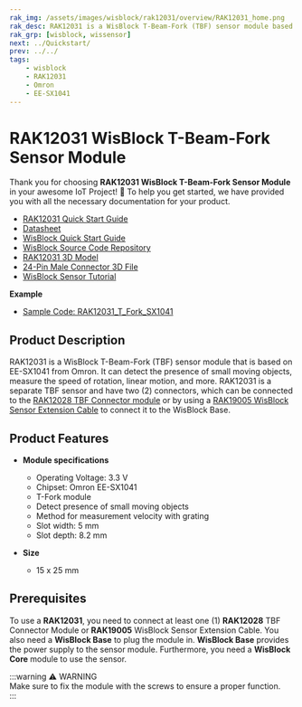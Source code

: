 ```yaml
---
rak_img: /assets/images/wisblock/rak12031/overview/RAK12031_home.png
rak_desc: RAK12031 is a WisBlock T-Beam-Fork (TBF) sensor module based on EE-SX1041 from Omron. It can detect the presence of small moving objects.
rak_grp: [wisblock, wissensor]
next: ../Quickstart/
prev: ../../
tags:
    - wisblock
    - RAK12031
    - Omron
    - EE-SX1041
---
```



# RAK12031 WisBlock T-Beam-Fork Sensor Module

Thank you for choosing **RAK12031 WisBlock T-Beam-Fork Sensor Module** in your awesome IoT Project! 🎉 To help you get started, we have provided you with all the necessary documentation for your product.

* [RAK12031 Quick Start Guide](../Quickstart/)
* [Datasheet](../Datasheet/)
* <a href="../../Quickstart/" target="_blank">WisBlock Quick Start Guide</a>
* [WisBlock Source Code Repository](https://github.com/RAKWireless/WisBlock/)
* [RAK12031 3D Model](https://downloads.rakwireless.com/3D_File/WisBlock/3D_RAK12031.stp)
* [24-Pin Male Connector 3D File](https://downloads.rakwireless.com/3D_File/Accessory/WisConnector/M24S1003K6M.stp)
* [WisBlock Sensor Tutorial](/Knowledge-Hub/Learn/WisBlock-Sensor-Tutorial/)

**Example**

- [Sample Code: RAK12031_T_Fork_SX1041](https://github.com/RAKWireless/WisBlock/tree/master/examples/common/IO/RAK12031_T_Fork_SX1041)


## Product Description

RAK12031 is a WisBlock T-Beam-Fork (TBF) sensor module that is based on EE-SX1041 from Omron. It can detect the presence of small moving objects, measure the speed of rotation, linear motion, and more. RAK12031 is a separate TBF sensor and have two (2) connectors, which can be connected to the [RAK12028 TBF Connector module](/Product-Categories/WisBlock/RAK12028/Overview/) or by using a [RAK19005 WisBlock Sensor Extension Cable](https://docs.rakwireless.com/Product-Categories/WisBlock/RAK19005/Overview/) to connect it to the WisBlock Base.

## Product Features

* **Module specifications**
    * Operating Voltage: 3.3&nbsp;V
    * Chipset: Omron EE-SX1041
    * T-Fork module
    * Detect presence of small moving objects
    * Method for measurement velocity with grating
    * Slot width: 5&nbsp;mm
    * Slot depth: 8.2&nbsp;mm

* **Size**
    * 15 x 25&nbsp;mm

## Prerequisites

To use a **RAK12031**, you need to connect at least one (1) **RAK12028** TBF Connector Module or **RAK19005** WisBlock Sensor Extension Cable. You also need a **WisBlock Base** to plug the module in. **WisBlock Base** provides the power supply to the sensor module. Furthermore, you need a **WisBlock Core** module to use the sensor.

:::warning ⚠️ WARNING    
Make sure to fix the module with the screws to ensure a proper function.    
:::